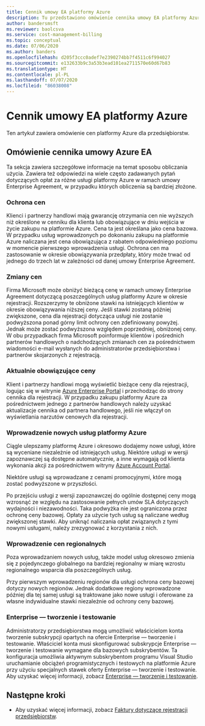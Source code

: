 ```yaml
---
title: Cennik umowy EA platformy Azure
description: Tu przedstawiono omówienie cennika umowy EA platformy Azure
author: bandersmsft
ms.reviewer: baolcsva
ms.service: cost-management-billing
ms.topic: conceptual
ms.date: 07/06/2020
ms.author: banders
ms.openlocfilehash: d205f3ccc0adef7e2390274bb7f4511c6f994027
ms.sourcegitcommit: e132633b9c3a53b3ead101ea2711570e60d67b83
ms.translationtype: HT
ms.contentlocale: pl-PL
ms.lasthandoff: 07/07/2020
ms.locfileid: "86038008"
---
```

# <a name="azure-ea-pricing"></a>Cennik umowy EA platformy Azure

Ten artykuł zawiera omówienie cen platformy Azure dla przedsiębiorstw.

## <a name="azure-ea-pricing-overview"></a>Omówienie cennika umowy Azure EA

Ta sekcja zawiera szczegółowe informacje na temat sposobu obliczania użycia. Zawiera też odpowiedzi na wiele często zadawanych pytań dotyczących opłat za różne usługi platformy Azure w ramach umowy Enterprise Agreement, w przypadku których obliczenia są bardziej złożone.

### <a name="price-protection"></a>Ochrona cen

Klienci i partnerzy handlowi mają gwarancję otrzymania cen nie wyższych niż określone w cenniku dla klienta lub obowiązujące w dniu wejścia w życie zakupu na platformie Azure. Cena ta jest określana jako cena bazowa. W przypadku usług wprowadzonych po dokonaniu zakupu na platformie Azure naliczana jest cena obowiązująca z rabatem odpowiedniego poziomu w momencie pierwszego wprowadzenia usługi. Ochrona cen ma zastosowanie w okresie obowiązywania przedpłaty, który może trwać od jednego do trzech lat w zależności od danej umowy Enterprise Agreement.

### <a name="price-changes"></a>Zmiany cen

Firma Microsoft może obniżyć bieżącą cenę w ramach umowy Enterprise Agreement dotyczącą poszczególnych usług platformy Azure w okresie rejestracji. Rozszerzymy te obniżone stawki na istniejących klientów w okresie obowiązywania niższej ceny. Jeśli stawki zostaną później zwiększone, cena dla rejestracji dotycząca usługi nie zostanie podwyższona ponad górny limit ochrony cen zdefiniowany powyżej. Jednak może zostać podwyższona względem poprzedniej, obniżonej ceny. W obu przypadkach firma Microsoft poinformuje klientów i pośrednich partnerów handlowych o nadchodzących zmianach cen za pośrednictwem wiadomości e-mail wysłanych do administratorów przedsiębiorstwa i partnerów skojarzonych z rejestracją.

### <a name="current-effective-pricing"></a>Aktualnie obowiązujące ceny

Klient i partnerzy handlowi mogą wyświetlić bieżące ceny dla rejestracji, logując się w witrynie [Azure Enterprise Portal](https://ea.azure.com/) i przechodząc do strony cennika dla rejestracji. W przypadku zakupu platformy Azure za pośrednictwem jednego z partnerów handlowych należy uzyskać aktualizacje cennika od partnera handlowego, jeśli nie włączył on wyświetlania narzutów cenowych dla rejestracji.

### <a name="introduction-of-new-azure-services"></a>Wprowadzenie nowych usług platformy Azure

Ciągle ulepszamy platformę Azure i okresowo dodajemy nowe usługi, które są wyceniane niezależnie od istniejących usług. Niektóre usługi w wersji zapoznawczej są dostępne automatycznie, a inne wymagają od klienta wykonania akcji za pośrednictwem witryny [Azure Account Portal](https://account.windowsazure.com/PreviewFeatures).

Niektóre usługi są wprowadzane z cenami promocyjnymi, które mogą zostać podwyższone w przyszłości.

Po przejściu usługi z wersji zapoznawczej do ogólnie dostępnej ceny mogą wzrosnąć ze względu na zastosowanie pełnych umów SLA dotyczących wydajności i niezawodności. Taka podwyżka nie jest ograniczona przez ochronę ceny bazowej. Opłaty za użycie tych usług są naliczane według zwiększonej stawki. Aby uniknąć naliczania opłat związanych z tymi nowymi usługami, należy zrezygnować z korzystania z nich.

### <a name="introduction-of-regional-pricing"></a>Wprowadzenie cen regionalnych

Poza wprowadzaniem nowych usług, także model usług okresowo zmienia się z pojedynczego globalnego na bardziej regionalny w miarę wzrostu regionalnego wsparcia dla poszczególnych usług.

Przy pierwszym wprowadzeniu regionów dla usługi ochrona ceny bazowej dotyczy nowych regionów. Jednak dodatkowe regiony wprowadzone później dla tej samej usługi są traktowane jako nowe usługi i oferowane za własne indywidualne stawki niezależnie od ochrony ceny bazowej.

### <a name="enterprise-devtest"></a>Enterprise — tworzenie i testowanie

Administratorzy przedsiębiorstwa mogą umożliwić właścicielom konta tworzenie subskrypcji opartych na ofercie Enterprise — tworzenie i testowanie. Właściciel konta musi skonfigurować subskrypcje Enterprise — tworzenie i testowanie wymagane dla bazowych subskrybentów. Ta konfiguracja umożliwia aktywnym subskrybentom programu Visual Studio uruchamianie obciążeń programistycznych i testowych na platformie Azure przy użyciu specjalnych stawek oferty Enterprise — tworzenie i testowanie. Aby uzyskać więcej informacji, zobacz [Enterprise — tworzenie i testowanie](https://azure.microsoft.com/offers/ms-azr-0148p/).

## <a name="next-steps"></a>Następne kroki

- Aby uzyskać więcej informacji, zobacz [Faktury dotyczące rejestracji przedsiębiorstw](ea-portal-enrollment-invoices.md).